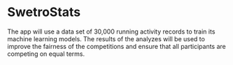 # SwetroStats
The app will use a data set of 30,000 running activity records to train its machine learning models. The results of the analyzes will be used to improve the fairness of the competitions and ensure that all participants are competing on equal terms.
